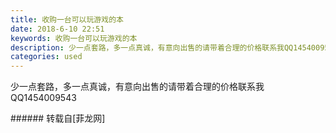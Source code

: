 ```yaml
---
title: 收购一台可以玩游戏的本
date: 2018-6-10 22:51
keywords: 收购一台可以玩游戏的本
description: 少一点套路，多一点真诚，有意向出售的请带着合理的价格联系我QQ1454009543
categories: used
---
```

<td class="t_f" id="postmessage_1409189">

少一点套路，多一点真诚，有意向出售的请带着合理的价格联系我QQ1454009543<br/>
</td>
###### 转载自[菲龙网]